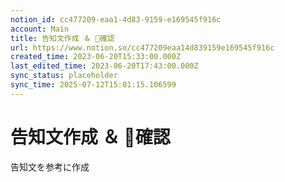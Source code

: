 ```yaml
---
notion_id: cc477209-eaa1-4d83-9159-e169545f916c
account: Main
title: 告知文作成 ＆ 🍄確認
url: https://www.notion.so/cc477209eaa14d839159e169545f916c
created_time: 2023-06-20T15:33:00.000Z
last_edited_time: 2023-06-20T17:43:00.000Z
sync_status: placeholder
sync_time: 2025-07-12T15:01:15.106599
---
```

# 告知文作成 ＆ 🍄確認

告知文を参考に作成